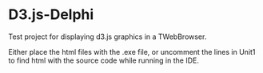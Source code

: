 # D3.js-Delphi
Test project for displaying d3.js graphics in a TWebBrowser.

Either place the html files with the .exe file, or uncomment the lines in Unit1 to find html with the source code while running in the IDE.
